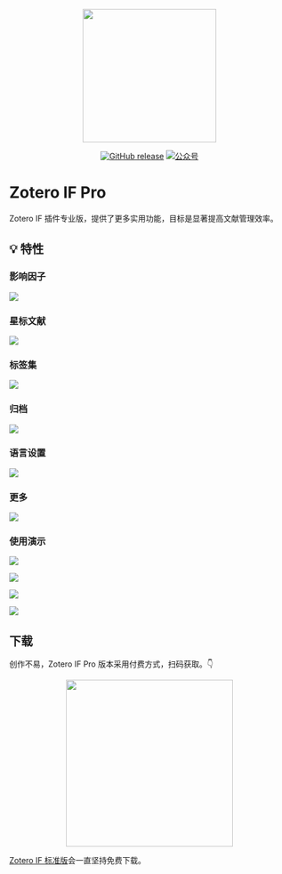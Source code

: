 <p align="center">
  <img src="https://figurebed-iseex.oss-cn-hangzhou.aliyuncs.com/202201180906177.png" width=240 />
</p>
<p align="center">
	<a href="https://github.com/qnscholar/zotero-if-pro/releases"><img src="https://img.shields.io/badge/release-v1.1.4-blueviolet?logo=github" alt="GitHub release" /></a>
	<a href="https://figurebed-iseex.oss-cn-hangzhou.aliyuncs.com/202201171141964.png"><img src="https://img.shields.io/badge/公众号-青柠学术-orange?logo=wechat" alt="公众号" /></a>
</p>


# Zotero IF Pro
Zotero IF 插件专业版，提供了更多实用功能，目标是显著提高文献管理效率。



## 💡 特性

### 影响因子

![](https://figurebed-iseex.oss-cn-hangzhou.aliyuncs.com/202201191448145.png)

### 星标文献

![](https://figurebed-iseex.oss-cn-hangzhou.aliyuncs.com/202201191451771.png)

### 标签集

![](https://figurebed-iseex.oss-cn-hangzhou.aliyuncs.com/202201191451728.png)

### 归档

![](https://figurebed-iseex.oss-cn-hangzhou.aliyuncs.com/202201191451091.png)

### 语言设置

![](https://figurebed-iseex.oss-cn-hangzhou.aliyuncs.com/202201191451331.png)

### 更多

![](https://figurebed-iseex.oss-cn-hangzhou.aliyuncs.com/202201191451994.png)

### 使用演示

![](https://figurebed-iseex.oss-cn-hangzhou.aliyuncs.com/202201190941927.png)

![](https://figurebed-iseex.oss-cn-hangzhou.aliyuncs.com/202201190942712.png)

![](https://figurebed-iseex.oss-cn-hangzhou.aliyuncs.com/202201190942467.png)

![](https://figurebed-iseex.oss-cn-hangzhou.aliyuncs.com/202201190943621.png)

## 下载



创作不易，Zotero IF Pro 版本采用付费方式，扫码获取。👇


<p align="center">
  <img src="https://figurebed-iseex.oss-cn-hangzhou.aliyuncs.com/202201191456485.JPG" width=300 />
</p>

[Zotero IF 标准版](https://github.com/qnscholar/zotero-if)会一直坚持免费下载。


